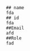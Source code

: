 
        ## name 
        fda
        ## id 
        fda
        ##Email
        afd
        ##Role
        fad
        